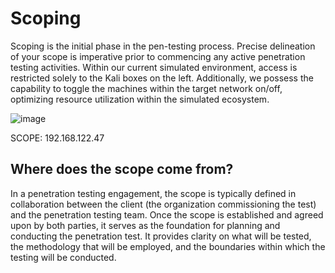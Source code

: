# Scoping

Scoping is the initial phase in the pen-testing process. Precise delineation of your scope is imperative prior to commencing any active penetration testing activities. Within our current simulated environment, access is restricted solely to the Kali boxes on the left. Additionally, we possess the capability to toggle the machines within the target network on/off, optimizing resource utilization within the simulated ecosystem.

![image](https://github.com/fabianreyyes/Pen-Test/blob/main/media/GNS3Enviroment.png)

SCOPE: 192.168.122.47

## Where does the scope come from?

In a penetration testing engagement, the scope is typically defined in collaboration between the client (the organization commissioning the test) and the penetration testing team. Once the scope is established and agreed upon by both parties, it serves as the foundation for planning and conducting the penetration test. It provides clarity on what will be tested, the methodology that will be employed, and the boundaries within which the testing will be conducted.

